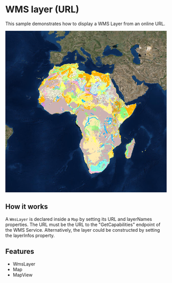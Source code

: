 # WMS layer (URL)

This sample demonstrates how to display a WMS Layer from an online URL.

![](screenshot.png)

## How it works
A `WmsLayer` is declared inside a `Map` by setting its URL and layerNames properties. The URL must be the URL to the "GetCapabilities" endpoint of the WMS Service. Alternatively, the layer could be constructed by setting the layerInfos property.

## Features
- WmsLayer
- Map
- MapView
